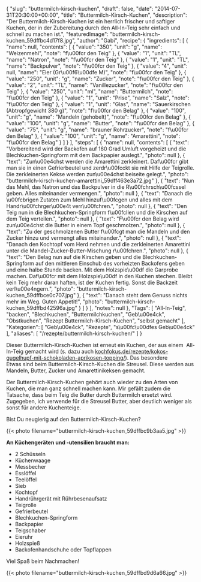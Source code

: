 {
    "slug": "buttermilch-kirsch-kuchen",
    "draft": false,
    "date": "2014-07-31T20:30:00+00:00",
    "title": "Buttermilch-Kirsch-Kuchen",
    "description": "Der Buttermilch-Kirsch-Kuchen ist ein herrlich frischer und saftiger Kuchen, der in der Zubereitung durch den All-In-Teig sehr einfach und schnell zu machen ist.",
    "featuredImage": "buttermilch-kirsch-kuchen_59dffbc4d17f8.jpg",
    "author": "Gabi",
    "recipe": {
        "ingredients": [
            {
                "name": null,
                "contents": [
                    {
                        "value": "350",
                        "unit": "g",
                        "name": "Weizenmehl",
                        "note": "f\u00fcr den Teig"
                    },
                    {
                        "value": "1",
                        "unit": "TL",
                        "name": "Natron",
                        "note": "f\u00fcr den Teig"
                    },
                    {
                        "value": "1",
                        "unit": "TL",
                        "name": "Backpulver",
                        "note": "f\u00fcr den Teig"
                    },
                    {
                        "value": "4",
                        "unit": null,
                        "name": "Eier (Gr\u00f6\u00dfe M)",
                        "note": "f\u00fcr den Teig"
                    },
                    {
                        "value": "250",
                        "unit": "g",
                        "name": "Zucker",
                        "note": "f\u00fcr den Teig"
                    },
                    {
                        "value": "2",
                        "unit": "TL",
                        "name": "Vanillezucker",
                        "note": "f\u00fcr den Teig"
                    },
                    {
                        "value": "250",
                        "unit": "ml",
                        "name": "Buttermilch",
                        "note": "f\u00fcr den Teig"
                    },
                    {
                        "value": "1",
                        "unit": "Prise",
                        "name": "Salz",
                        "note": "f\u00fcr den Teig"
                    },
                    {
                        "value": "1",
                        "unit": "Glas",
                        "name": "Sauerkirschen (Abtropfgewicht 380 g)",
                        "note": "f\u00fcr den Belag"
                    },
                    {
                        "value": "100",
                        "unit": "g",
                        "name": "Mandeln (gehobelt)",
                        "note": "f\u00fcr den Belag"
                    },
                    {
                        "value": "100",
                        "unit": "g",
                        "name": "Butter",
                        "note": "f\u00fcr den Belag"
                    },
                    {
                        "value": "75",
                        "unit": "g",
                        "name": "brauner Rohrzucker",
                        "note": "f\u00fcr den Belag"
                    },
                    {
                        "value": "100",
                        "unit": "g",
                        "name": "Amarettini",
                        "note": "f\u00fcr den Belag"
                    }
                ]
            }
        ],
        "steps": [
            {
                "name": null,
                "contents": [
                    {
                        "text": "Vorbereitend wird der Backofen auf 160 Grad Umluft vorgeheizt und die Blechkuchen-Springform mit dem Backpapier auslegt.",
                        "photo": null
                    },
                    {
                        "text": "Zun\u00e4chst werden die Amarettini zerkleinert. Daf\u00fcr gibt man sie in einen Gefrierbeutel und zerdr\u00fcckt sie mit Hilfe der Teigrolle. Die zerkleinerten Kekse werden zun\u00e4chst beiseite gelegt.",
                        "photo": "buttermilch-kirsch-kuchen-amarettini_59dff463e3a72.jpg"
                    },
                    {
                        "text": "Nun das Mehl, das Natron und das Backpulver in die R\u00fchrsch\u00fcssel geben. Alles miteinander vermengen.",
                        "photo": null
                    },
                    {
                        "text": "Danach die \u00fcbrigen Zutaten zum Mehl hinzuf\u00fcgen und alles mit dem Handr\u00fchrger\u00e4t verr\u00fchren.",
                        "photo": null
                    },
                    {
                        "text": "Den Teig nun in die Blechkuchen-Springform f\u00fcllen und die Kirschen auf dem Teig verteilen.",
                        "photo": null
                    },
                    {
                        "text": "F\u00fcr den Belag wird zun\u00e4chst die Butter in einem Topf geschmolzen.",
                        "photo": null
                    },
                    {
                        "text": "Zu der geschmolzenen Butter f\u00fcgt man die Mandeln und den Zucker hinzu und vermengt alles miteinander.",
                        "photo": null
                    },
                    {
                        "text": "Danach den Kochtopf vom Herd nehmen und die zerkleinerten Amarettini unter die Mandel-Zucker-Butter-Mischung r\u00fchren.",
                        "photo": null
                    },
                    {
                        "text": "Den Belag nun auf die Kirschen geben und die Blechkuchen-Springform auf den mittleren Einschub des vorheizten Backofens geben und eine halbe Stunde backen. Mit dem Holzspie\u00df die Garprobe machen. Daf\u00fcr mit dem Holzspie\u00df in den Kuchen stechen. Bleibt kein Teig mehr daran haften, ist der Kuchen fertig. Sonst die Backzeit verl\u00e4ngern.",
                        "photo": "buttermilch-kirsch-kuchen_59dffbce0c707.jpg"
                    },
                    {
                        "text": "Danach steht dem Genuss nichts mehr im Weg. Guten Appetit!",
                        "photo": "buttermilch-kirsch-kuchen_59dffbd42596a.jpg"
                    }
                ]
            }
        ],
        "notes": null
    },
    "Tags": [
        "All-In-Teig",
        "backen",
        "Blechkuchen",
        "Buttermilchkuchen",
        "Geb\u00e4ck",
        "Obstkuchen",
        "Rezept Buttermilch-Kirsch-Kuchen",
        "selbst gemacht"
    ],
    "Kategorien": [
        "Geb\u00e4ck",
        "Rezepte",
        "s\u00fc\u00dfes Geb\u00e4ck"
    ],
    "aliases": [
        "\/rezepte\/buttermilch-kirsch-kuchen\/"
    ]
}

Dieser Buttermilch-Kirsch-Kuchen ist erneut ein Kuchen, der aus einem  All-In-Teig gemacht wird (s. dazu auch [kochfokus.de/rezepte/kokos-gugelhupf-mit-schokoladen-aprikosen-topping/][1]). Das besondere Etwas sind beim Buttermilch-Kirsch-Kuchen die Streusel. Diese werden aus Mandeln, Butter, Zucker und Amarettinikeksen gemacht.

Der Buttermilch-Kirsch-Kuchen gehört auch wieder zu den Arten von Kuchen, die man ganz schnell machen kann. Mir gefällt zudem die Tatsache, dass beim Teig die Butter durch Buttermilch ersetzt wird. Zugegeben, ich verwende für die Streusel Butter, aber deutlich weniger als sonst für andere Kuchenteige.

Bist Du neugierig auf den Buttermilch-Kirsch-Kuchen?

{{< photo filename="buttermilch-kirsch-kuchen_59dffbc9b3aa5.jpg" >}}

**An Küchengeräten und -utensilien braucht man:**

 * 2 Schüsseln
 * Küchenwaage
 * Messbecher
 * Esslöffel
 * Teelöffel
 * Sieb
 * Kochtopf
 * Handrührgerät mit Rührbesenaufsatz
 * Teigrolle
 * Gefrierbeutel
 * Blechkuchen-Springform
 * Backpapier
 * Teigschaber
 * Eieruhr
 * Holzspieß
 * Backofenhandschuhe oder Topflappen

Viel Spaß beim Nachmachen!

{{< photo filename="buttermilch-kirsch-kuchen_59dffbd9d6a66.jpg" >}}

 [1]: https://kochfokus.de/rezepte/kokos-gugelhupf-mit-schokoladen-aprikosen-topping/ "Kokos Gugelhupf mit Schokoladen-Aprikosen-Topping"